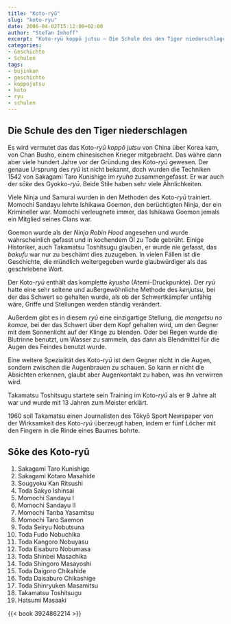 ```yaml
---
title: "Koto-ryū"
slug: "koto-ryu"
date: 2006-04-02T15:12:00+02:00
author: "Stefan Imhoff"
excerpt: "Koto-ryū koppō jutsu – Die Schule des den Tiger niederschlagen, vermutlich von China über Korea gekommen, spezialisiert auf harte Schläge mit den Fingern auf die Nervenzentren."
categories:
- Geschichte
- Schulen
tags:
- bujinkan
- geschichte
- koppojutsu
- koto
- ryu
- schulen
---
```


## Die Schule des den Tiger niederschlagen

Es wird vermutet das das Koto-*ryū* *koppō jutsu* von China über Korea kam, von Chan Busho, einem chinesischen Krieger mitgebracht. Das währe dann aber viele hundert Jahre vor der Gründung des Koto-*ryū* gewesen. Der genaue Ursprung des *ryū* ist nicht bekannt, doch wurden die Techniken 1542 von Sakagami Taro Kunishige im *ryuha* zusammengefasst. Er war auch der *sōke* des Gyokko-*ryū*. Beide Stile haben sehr viele Ähnlichkeiten.

Viele Ninja und Samurai wurden in den Methoden des Koto-*ryū* trainiert. Momochi Sandayu lehrte Ishikawa Goemon, den berüchtigten Ninja, der ein Krimineller war. Momochi verleugnete immer, das Ishikawa Goemon jemals ein Mitglied seines Clans war.

Goemon wurde als der *Ninja Robin Hood* angesehen und wurde wahrscheinlich gefasst und in kochendem Öl zu Tode gebrüht. Einige Historiker, auch Takamatsu Toshitsugu glauben, er wurde nie gefasst, das *bakufu* war nur zu beschämt dies zuzugeben. In vielen Fällen ist die Geschichte, die mündlich weitergegeben wurde glaubwürdiger als das geschriebene Wort.

Der Koto-*ryū* enthält das komplette *kyusho* (Atemi-Druckpunkte). Der *ryū* hatte eine sehr seltene und außergewöhnliche Methode des *kenjutsu*, bei der das Schwert so gehalten wurde, als ob der Schwertkämpfer unfähig wäre, Griffe und Stellungen werden ständig verändert.

Außerdem gibt es in diesem *ryū* eine einzigartige Stellung, die *mangetsu no kamae*, bei der das Schwert über dem Kopf gehalten wird, um den Gegner mit dem Sonnenlicht auf der Klinge zu blenden. Oder bei Regen wurde die Blutrinne benutzt, um Wasser zu sammeln, das dann als Blendmittel für die Augen des Feindes benutzt wurde.

Eine weitere Spezialität des Koto-*ryū* ist dem Gegner nicht in die Augen, sondern zwischen die Augenbrauen zu schauen. So kann er nicht die Absichten erkennen, glaubt aber Augenkontakt zu haben, was ihn verwirren wird.

Takamatsu Toshitsugu startete sein Training im Koto-*ryū* als er 9 Jahre alt war und wurde mit 13 Jahren zum Meister erklärt.

1960 soll Takamatsu einen Journalisten des Tōkyō Sport Newspaper von der Wirksamkeit des Koto-*ryū* überzeugt haben, indem er fünf Löcher mit den Fingern in die Rinde eines Baumes bohrte.

## Sōke des Koto-ryū

1. Sakagami Taro Kunishige
2. Sakagami Kotaro Masahide
3. Sougyoku Kan Ritsushi
4. Toda Sakyo Ishinsai
5. Momochi Sandayu I
6. Momochi Sandayu II
7. Momochi Tanba Yasamitsu
8. Momochi Taro Saemon
9. Toda Seiryu Nobutsuna
10. Toda Fudo Nobuchika
11. Toda Kangoro Nobuyasu
12. Toda Eisaburo Nobumasa
13. Toda Shinbei Masachika
14. Toda Shingoro Masayoshi
15. Toda Daigoro Chikahide
16. Toda Daisaburo Chikashige
17. Toda Shinryuken Masamitsu
18. Takamatsu Toshitsugu
19. Hatsumi Masaaki

{{< book 3924862214 >}}
